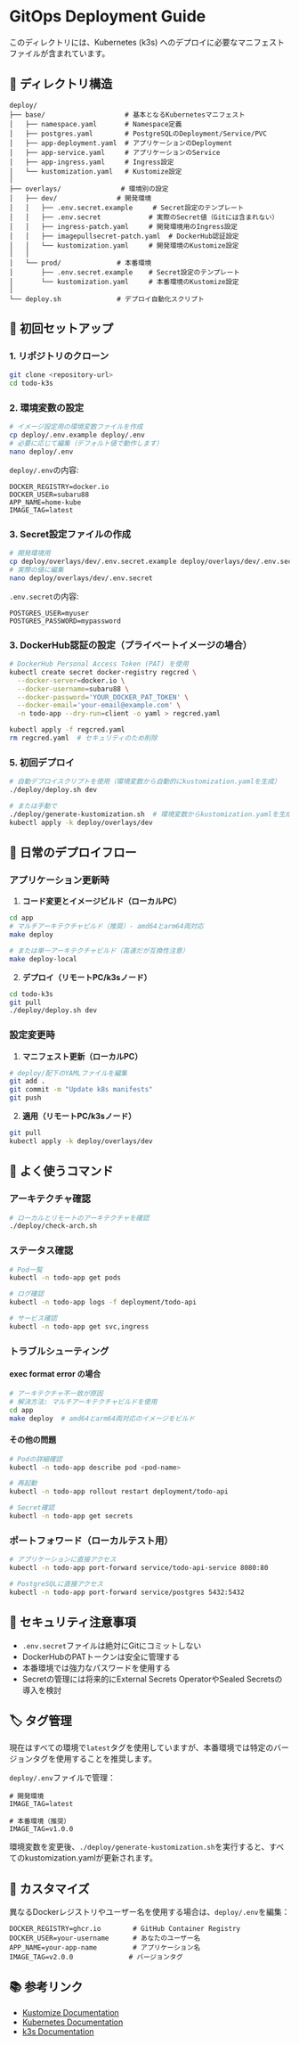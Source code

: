 # GitOps Deployment Guide

このディレクトリには、Kubernetes (k3s) へのデプロイに必要なマニフェストファイルが含まれています。

## 📁 ディレクトリ構造

```
deploy/
├── base/                    # 基本となるKubernetesマニフェスト
│   ├── namespace.yaml       # Namespace定義
│   ├── postgres.yaml        # PostgreSQLのDeployment/Service/PVC
│   ├── app-deployment.yaml  # アプリケーションのDeployment
│   ├── app-service.yaml     # アプリケーションのService
│   ├── app-ingress.yaml     # Ingress設定
│   └── kustomization.yaml   # Kustomize設定
│
├── overlays/               # 環境別の設定
│   ├── dev/               # 開発環境
│   │   ├── .env.secret.example     # Secret設定のテンプレート
│   │   ├── .env.secret            # 実際のSecret値（Gitには含まれない）
│   │   ├── ingress-patch.yaml     # 開発環境用のIngress設定
│   │   ├── imagepullsecret-patch.yaml  # DockerHub認証設定
│   │   └── kustomization.yaml     # 開発環境のKustomize設定
│   │
│   └── prod/              # 本番環境
│       ├── .env.secret.example    # Secret設定のテンプレート
│       └── kustomization.yaml     # 本番環境のKustomize設定
│
└── deploy.sh              # デプロイ自動化スクリプト
```

## 🚀 初回セットアップ

### 1. リポジトリのクローン

```bash
git clone <repository-url>
cd todo-k3s
```

### 2. 環境変数の設定

```bash
# イメージ設定用の環境変数ファイルを作成
cp deploy/.env.example deploy/.env
# 必要に応じて編集（デフォルト値で動作します）
nano deploy/.env
```

`deploy/.env`の内容:
```env
DOCKER_REGISTRY=docker.io
DOCKER_USER=subaru88
APP_NAME=home-kube
IMAGE_TAG=latest
```

### 3. Secret設定ファイルの作成

```bash
# 開発環境用
cp deploy/overlays/dev/.env.secret.example deploy/overlays/dev/.env.secret
# 実際の値に編集
nano deploy/overlays/dev/.env.secret
```

`.env.secret`の内容:
```env
POSTGRES_USER=myuser
POSTGRES_PASSWORD=mypassword
```

### 3. DockerHub認証の設定（プライベートイメージの場合）

```bash
# DockerHub Personal Access Token (PAT) を使用
kubectl create secret docker-registry regcred \
  --docker-server=docker.io \
  --docker-username=subaru88 \
  --docker-password='YOUR_DOCKER_PAT_TOKEN' \
  --docker-email='your-email@example.com' \
  -n todo-app --dry-run=client -o yaml > regcred.yaml

kubectl apply -f regcred.yaml
rm regcred.yaml  # セキュリティのため削除
```

### 5. 初回デプロイ

```bash
# 自動デプロイスクリプトを使用（環境変数から自動的にkustomization.yamlを生成）
./deploy/deploy.sh dev

# または手動で
./deploy/generate-kustomization.sh  # 環境変数からkustomization.yamlを生成
kubectl apply -k deploy/overlays/dev
```

## 📝 日常のデプロイフロー

### アプリケーション更新時

1. **コード変更とイメージビルド（ローカルPC）**
```bash
cd app
# マルチアーキテクチャビルド（推奨）- amd64とarm64両対応
make deploy

# または単一アーキテクチャビルド（高速だが互換性注意）
make deploy-local
```

2. **デプロイ（リモートPC/k3sノード）**
```bash
cd todo-k3s
git pull
./deploy/deploy.sh dev
```

### 設定変更時

1. **マニフェスト更新（ローカルPC）**
```bash
# deploy/配下のYAMLファイルを編集
git add .
git commit -m "Update k8s manifests"
git push
```

2. **適用（リモートPC/k3sノード）**
```bash
git pull
kubectl apply -k deploy/overlays/dev
```

## 🔧 よく使うコマンド

### アーキテクチャ確認
```bash
# ローカルとリモートのアーキテクチャを確認
./deploy/check-arch.sh
```

### ステータス確認
```bash
# Pod一覧
kubectl -n todo-app get pods

# ログ確認
kubectl -n todo-app logs -f deployment/todo-api

# サービス確認
kubectl -n todo-app get svc,ingress
```

### トラブルシューティング

#### exec format error の場合
```bash
# アーキテクチャ不一致が原因
# 解決方法: マルチアーキテクチャビルドを使用
cd app
make deploy  # amd64とarm64両対応のイメージをビルド
```

#### その他の問題
```bash
# Podの詳細確認
kubectl -n todo-app describe pod <pod-name>

# 再起動
kubectl -n todo-app rollout restart deployment/todo-api

# Secret確認
kubectl -n todo-app get secrets
```

### ポートフォワード（ローカルテスト用）
```bash
# アプリケーションに直接アクセス
kubectl -n todo-app port-forward service/todo-api-service 8080:80

# PostgreSQLに直接アクセス
kubectl -n todo-app port-forward service/postgres 5432:5432
```

## 🔐 セキュリティ注意事項

- `.env.secret`ファイルは絶対にGitにコミットしない
- DockerHubのPATトークンは安全に管理する
- 本番環境では強力なパスワードを使用する
- Secretの管理には将来的にExternal Secrets OperatorやSealed Secretsの導入を検討

## 🏷️ タグ管理

現在はすべての環境で`latest`タグを使用していますが、本番環境では特定のバージョンタグを使用することを推奨します。

`deploy/.env`ファイルで管理：
```env
# 開発環境
IMAGE_TAG=latest

# 本番環境（推奨）
IMAGE_TAG=v1.0.0
```

環境変数を変更後、`./deploy/generate-kustomization.sh`を実行すると、すべてのkustomization.yamlが更新されます。

## 🔧 カスタマイズ

異なるDockerレジストリやユーザー名を使用する場合は、`deploy/.env`を編集：

```env
DOCKER_REGISTRY=ghcr.io        # GitHub Container Registry
DOCKER_USER=your-username      # あなたのユーザー名
APP_NAME=your-app-name         # アプリケーション名
IMAGE_TAG=v2.0.0              # バージョンタグ
```

## 📚 参考リンク

- [Kustomize Documentation](https://kustomize.io/)
- [Kubernetes Documentation](https://kubernetes.io/docs/)
- [k3s Documentation](https://docs.k3s.io/)
